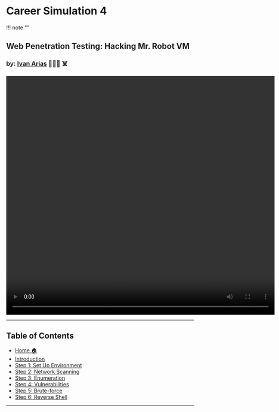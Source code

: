 
# Career Simulation 4

!!! note ""

## Web Penetration Testing: Hacking Mr. Robot VM


 ### by: [**Ivan Arias**](http://www.hcoco1.com) 🧑🏻‍💻 ☠️

   <video width="720" height="640" controls>
  <source src="https://hcoco1-website-bucket-12345.s3.amazonaws.com/Penetration+Testi+2024-06-26.mp4" type="video/mp4">
  Your browser does not support the video tag.
</video>


---

## Table of Contents

- [Home 🏠](index.md)
- [Introduction](2-instructions.md)
- [Step 1: Set Up Environment](challenge_1.md)
- [Step 2: Network Scanning](challenge_2.md)
- [Step 3: Enumeration](challenge_3.md)
- [Step 4: Vulnerabilities](challenge_4.md)
- [Step 5: Brute-force](challenge_5.md)
- [Step 6: Reverse Shell](challenge_6.md)



---


